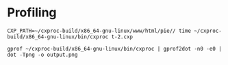 
# Profiling

	CXP_PATH=~/cxproc-build/x86_64-gnu-linux/www/html/pie// time ~/cxproc-build/x86_64-gnu-linux/bin/cxproc t-2.cxp
	
	gprof ~/cxproc-build/x86_64-gnu-linux/bin/cxproc | gprof2dot -n0 -e0 | dot -Tpng -o output.png
